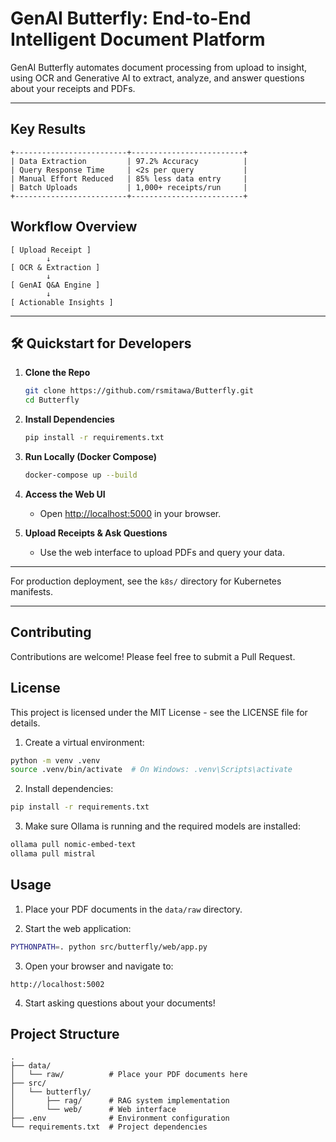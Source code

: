 # GenAI Butterfly: End-to-End Intelligent Document Platform

GenAI Butterfly automates document processing from upload to insight, using OCR and Generative AI to extract, analyze, and answer questions about your receipts and PDFs.

---

## Key Results

```
+-------------------------+-------------------------+
| Data Extraction         | 97.2% Accuracy          |
| Query Response Time     | <2s per query           |
| Manual Effort Reduced   | 85% less data entry     |
| Batch Uploads           | 1,000+ receipts/run     |
+-------------------------+-------------------------+
```

## Workflow Overview

```
[ Upload Receipt ] 
        ↓
[ OCR & Extraction ]
        ↓
[ GenAI Q&A Engine ]
        ↓
[ Actionable Insights ]
```

---

## 🛠️ Quickstart for Developers

1. **Clone the Repo**
   ```bash
   git clone https://github.com/rsmitawa/Butterfly.git
   cd Butterfly
   ```

2. **Install Dependencies**
   ```bash
   pip install -r requirements.txt
   ```

3. **Run Locally (Docker Compose)**
   ```bash
   docker-compose up --build
   ```

4. **Access the Web UI**
   - Open [http://localhost:5000](http://localhost:5000) in your browser.

5. **Upload Receipts & Ask Questions**
   - Use the web interface to upload PDFs and query your data.

---

For production deployment, see the `k8s/` directory for Kubernetes manifests.

---


## Contributing

Contributions are welcome! Please feel free to submit a Pull Request.

## License

This project is licensed under the MIT License - see the LICENSE file for details.

1. Create a virtual environment:
```bash
python -m venv .venv
source .venv/bin/activate  # On Windows: .venv\Scripts\activate
```

2. Install dependencies:
```bash
pip install -r requirements.txt
```

3. Make sure Ollama is running and the required models are installed:
```bash
ollama pull nomic-embed-text
ollama pull mistral
```

## Usage

1. Place your PDF documents in the `data/raw` directory.

2. Start the web application:
```bash
PYTHONPATH=. python src/butterfly/web/app.py
```

3. Open your browser and navigate to:
```
http://localhost:5002
```

4. Start asking questions about your documents!

## Project Structure

```
.
├── data/
│   └── raw/          # Place your PDF documents here
├── src/
│   └── butterfly/
│       ├── rag/      # RAG system implementation
│       └── web/      # Web interface
├── .env              # Environment configuration
└── requirements.txt  # Project dependencies
```